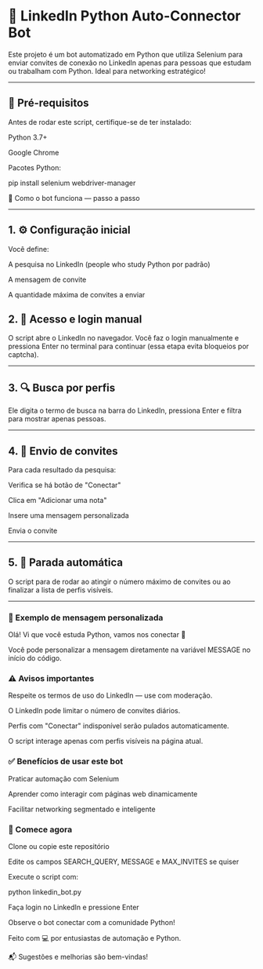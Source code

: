 # 🤖 **LinkedIn Python Auto-Connector Bot**

Este projeto é um bot automatizado em Python que utiliza Selenium para enviar convites de conexão no LinkedIn apenas para pessoas que estudam ou trabalham com Python. Ideal para networking estratégico!

---

## 📌 **Pré-requisitos**

Antes de rodar este script, certifique-se de ter instalado:

Python 3.7+

Google Chrome

Pacotes Python:

pip install selenium webdriver-manager

🧠 Como o bot funciona — passo a passo


---

## 1. ⚙️ Configuração inicial

Você define:

A pesquisa no LinkedIn (people who study Python por padrão)

A mensagem de convite

A quantidade máxima de convites a enviar

## 2. 🧭 Acesso e login manual

O script abre o LinkedIn no navegador. Você faz o login manualmente e pressiona Enter no terminal para continuar (essa etapa evita bloqueios por captcha).

---

## 3. 🔍 Busca por perfis

Ele digita o termo de busca na barra do LinkedIn, pressiona Enter e filtra para mostrar apenas pessoas.

---

## 4. 📨 Envio de convites

Para cada resultado da pesquisa:

Verifica se há botão de "Conectar"

Clica em "Adicionar uma nota"

Insere uma mensagem personalizada

Envia o convite

---

## 5. 🛑 Parada automática

O script para de rodar ao atingir o número máximo de convites ou ao finalizar a lista de perfis visíveis.

---

### 📄 Exemplo de mensagem personalizada

Olá! Vi que você estuda Python, vamos nos conectar 🙂

Você pode personalizar a mensagem diretamente na variável MESSAGE no início do código.

### ⚠️ **Avisos importantes**

Respeite os termos de uso do LinkedIn — use com moderação.

O LinkedIn pode limitar o número de convites diários.

Perfis com "Conectar" indisponível serão pulados automaticamente.

O script interage apenas com perfis visíveis na página atual.

### ✅ Benefícios de usar este bot

Praticar automação com Selenium

Aprender como interagir com páginas web dinamicamente

Facilitar networking segmentado e inteligente

### 🚀 Comece agora

Clone ou copie este repositório

Edite os campos SEARCH_QUERY, MESSAGE e MAX_INVITES se quiser

Execute o script com:

python linkedin_bot.py

Faça login no LinkedIn e pressione Enter

Observe o bot conectar com a comunidade Python!

Feito com 💻 por entusiastas de automação e Python.

📬 Sugestões e melhorias são bem-vindas!
